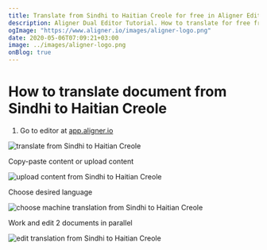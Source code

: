 ```yaml
---
title: Translate from Sindhi to Haitian Creole for free in Aligner Editor
description: Aligner Dual Editor Tutorial. How to translate for free from Sindhi to Haitian Creole. Aligner is multilingual document management platform. 
ogImage: "https://www.aligner.io/images/aligner-logo.png"
date: 2020-05-06T07:09:21+03:00
image: ../images/aligner-logo.png
onBlog: true
---
```


# How to translate document from Sindhi to Haitian Creole

1. Go to editor at [app.aligner.io](https://app.aligner.io "Aligner App web page")

![translate from Sindhi to Haitian Creole](../aligner-blank-editor.png "translate from Sindhi to Haitian Creole")

Copy-paste content or upload content

![upload content from Sindhi to Haitian Creole](../aligner-uploaded-document.png "upload content from Sindhi to Haitian Creole")

Choose desired language

![choose machine translation from Sindhi to Haitian Creole](../aligner-language-dropdown.png "choose machine translation from Sindhi to Haitian Creole")

Work and edit 2 documents in parallel

![edit translation from Sindhi to Haitian Creole](../aligner-double-sitded-editor.png "edit translation from Sindhi to Haitian Creole")

